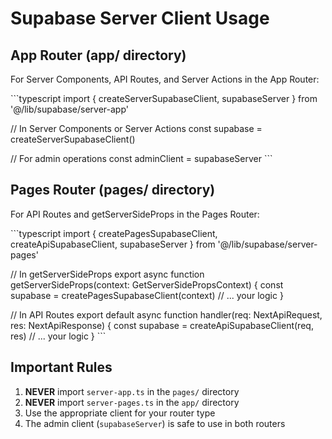 # Supabase Server Client Usage

## App Router (app/ directory)

For Server Components, API Routes, and Server Actions in the App Router:

\`\`\`typescript
import { createServerSupabaseClient, supabaseServer } from '@/lib/supabase/server-app'

// In Server Components or Server Actions
const supabase = createServerSupabaseClient()

// For admin operations
const adminClient = supabaseServer
\`\`\`

## Pages Router (pages/ directory)

For API Routes and getServerSideProps in the Pages Router:

\`\`\`typescript
import { createPagesSupabaseClient, createApiSupabaseClient, supabaseServer } from '@/lib/supabase/server-pages'

// In getServerSideProps
export async function getServerSideProps(context: GetServerSidePropsContext) {
  const supabase = createPagesSupabaseClient(context)
  // ... your logic
}

// In API Routes
export default async function handler(req: NextApiRequest, res: NextApiResponse) {
  const supabase = createApiSupabaseClient(req, res)
  // ... your logic
}
\`\`\`

## Important Rules

1. **NEVER** import `server-app.ts` in the `pages/` directory
2. **NEVER** import `server-pages.ts` in the `app/` directory
3. Use the appropriate client for your router type
4. The admin client (`supabaseServer`) is safe to use in both routers
